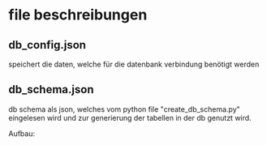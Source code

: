 # file beschreibungen

## db_config.json
speichert die daten, welche für die datenbank verbindung benötigt werden

## db_schema.json
db schema als json, welches vom python file "create_db_schema.py" eingelesen wird und zur generierung der tabellen in der db genutzt wird.

Aufbau:
